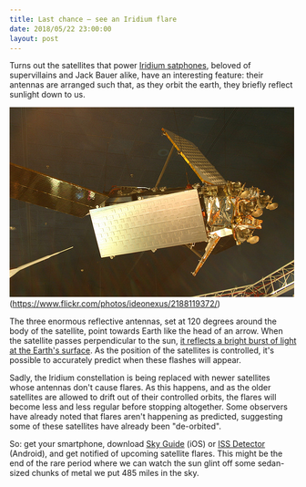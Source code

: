 ```yaml
---
title: Last chance – see an Iridium flare
date: 2018/05/22 23:00:00
layout: post
---
```


Turns out the satellites that power [Iridium satphones](https://en.wikipedia.org/wiki/Iridium_satellite_constellation), beloved of supervillains and Jack Bauer alike, have an interesting feature: their antennas are arranged such that, as they orbit the earth, they briefly reflect sunlight down to us.

![Picture of an Iridium satellite – Ryan Somma](/images/iridium_satellite.jpg)(https://www.flickr.com/photos/ideonexus/2188119372/)

The three enormous reflective antennas, set at 120 degrees around the body of the satellite, point towards Earth like the head of an arrow. When the satellite passes perpendicular to the sun, [it reflects a bright burst of light at the Earth's surface](https://en.wikipedia.org/wiki/Satellite_flare#Iridium_flares). As the position of the satellites is controlled, it's possible to accurately predict when these flashes will appear.

Sadly, the Iridium constellation is being replaced with newer satellites whose antennas don't cause flares. As this happens, and as the older satellites are allowed to drift out of their controlled orbits, the flares will become less and less regular before stopping altogether. Some observers have already noted that flares aren't happening as predicted, suggesting some of these satellites have already been "de-orbited".

So: get your smartphone, download [Sky Guide](https://itunes.apple.com/us/app/sky-guide-ar/id576588894?mt=8) (iOS) or [ISS Detector](https://play.google.com/store/apps/details?id=com.runar.issdetector&hl=en_US) (Android), and get notified of upcoming satellite flares. This might be the end of the rare period where we can watch the sun glint off some sedan-sized chunks of metal we put 485 miles in the sky.
